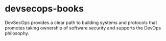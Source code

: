 # devsecops-books
DevSecOps provides a clear path to building systems and protocols that promotes taking ownership of software security and supports the DevOps philosophy.
